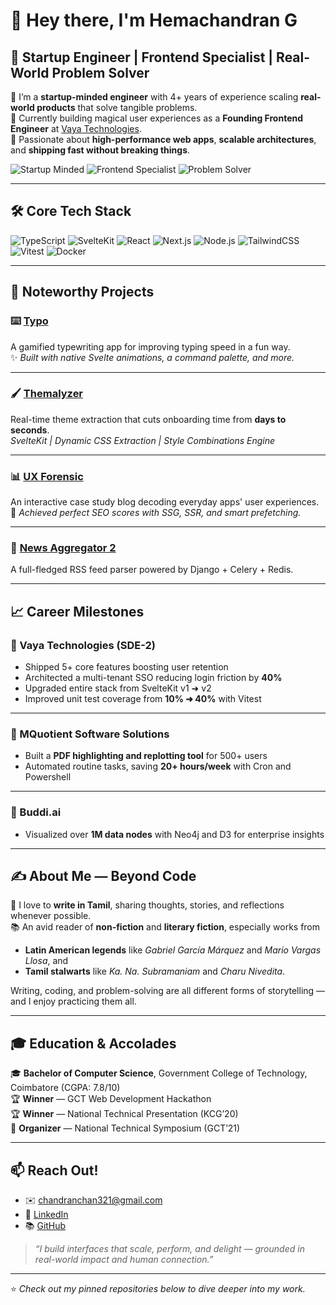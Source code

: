 # 👋 Hey there, I'm Hemachandran G

## 🚀 Startup Engineer | Frontend Specialist | Real-World Problem Solver

🔹 I’m a **startup-minded engineer** with 4+ years of experience scaling **real-world products** that solve tangible problems.  
🔹 Currently building magical user experiences as a **Founding Frontend Engineer** at [Vaya Technologies](https://embedvaya.com).  
🔹 Passionate about **high-performance web apps**, **scalable architectures**, and **shipping fast without breaking things**.

![Startup Minded](https://img.shields.io/badge/-Startup%20Mindset-ff6f00?style=flat-square&logo=appveyor&logoColor=white)
![Frontend Specialist](https://img.shields.io/badge/-Frontend%20Engineering-2962FF?style=flat-square&logo=vercel&logoColor=white)
![Problem Solver](https://img.shields.io/badge/-Problem%20Solver-43a047?style=flat-square&logo=stackoverflow&logoColor=white)

---

## 🛠️ Core Tech Stack

![TypeScript](https://img.shields.io/badge/-TypeScript-3178c6?logo=typescript&logoColor=white&style=flat-square)
![SvelteKit](https://img.shields.io/badge/-SvelteKit-FF3E00?logo=svelte&logoColor=white&style=flat-square)
![React](https://img.shields.io/badge/-React-61dafb?logo=react&logoColor=black&style=flat-square)
![Next.js](https://img.shields.io/badge/-Next.js-000000?logo=next.js&logoColor=white&style=flat-square)
![Node.js](https://img.shields.io/badge/-Node.js-339933?logo=node.js&logoColor=white&style=flat-square)
![TailwindCSS](https://img.shields.io/badge/-TailwindCSS-38bdf8?logo=tailwindcss&logoColor=white&style=flat-square)
![Vitest](https://img.shields.io/badge/-Vitest-6E9F18?logo=vitest&logoColor=white&style=flat-square)
![Docker](https://img.shields.io/badge/-Docker-2496ED?logo=docker&logoColor=white&style=flat-square)

---

## 📌 Noteworthy Projects

### ⌨️ [Typo](https://typo-dev.surge.sh)
A gamified typewriting app for improving typing speed in a fun way.  
✨ _Built with native Svelte animations, a command palette, and more._

---

### 🖌️ [Themalyzer](https://embedvaya.com)
Real-time theme extraction that cuts onboarding time from **days to seconds**.  
_SvelteKit | Dynamic CSS Extraction | Style Combinations Engine_

---

### 📊 [UX Forensic](https://ux-forensic.vercel.app)
An interactive case study blog decoding everyday apps' user experiences.  
🚀 _Achieved perfect SEO scores with SSG, SSR, and smart prefetching._

---

### 📰 [News Aggregator 2](https://github.com/g-chandran/news-aggregator-2)
A full-fledged RSS feed parser powered by Django + Celery + Redis.

---

## 📈 Career Milestones

### 🔧 Vaya Technologies (SDE-2)
- Shipped 5+ core features boosting user retention  
- Architected a multi-tenant SSO reducing login friction by **40%**  
- Upgraded entire stack from SvelteKit v1 ➜ v2  
- Improved unit test coverage from **10% ➜ 40%** with Vitest

---

### 🧠 MQuotient Software Solutions
- Built a **PDF highlighting and replotting tool** for 500+ users  
- Automated routine tasks, saving **20+ hours/week** with Cron and Powershell

---

### 🧬 Buddi.ai
- Visualized over **1M data nodes** with Neo4j and D3 for enterprise insights

---

## ✍️ About Me — Beyond Code

🌱 I love to **write in Tamil**, sharing thoughts, stories, and reflections whenever possible.  
📚 An avid reader of **non-fiction** and **literary fiction**, especially works from  
- **Latin American legends** like *Gabriel García Márquez* and *Mario Vargas Llosa*, and  
- **Tamil stalwarts** like *Ka. Na. Subramaniam* and *Charu Nivedita*.

Writing, coding, and problem-solving are all different forms of storytelling — and I enjoy practicing them all.

---

## 🎓 Education & Accolades

🎓 **Bachelor of Computer Science**, Government College of Technology, Coimbatore (CGPA: 7.8/10)  
🏆 **Winner** — GCT Web Development Hackathon  
🏆 **Winner** — National Technical Presentation (KCG’20)  
🎤 **Organizer** — National Technical Symposium (GCT’21)

---

## 📫 Reach Out!

- ✉️ [chandranchan321@gmail.com](mailto:chandranchan321@gmail.com)
- 💬 [LinkedIn](https://www.linkedin.com/in/hemachandran-g)
- 📚 [GitHub](https://github.com/gh-chandran-vaya)

> _“I build interfaces that scale, perform, and delight — grounded in real-world impact and human connection.”_

---

⭐️ _Check out my pinned repositories below to dive deeper into my work._
